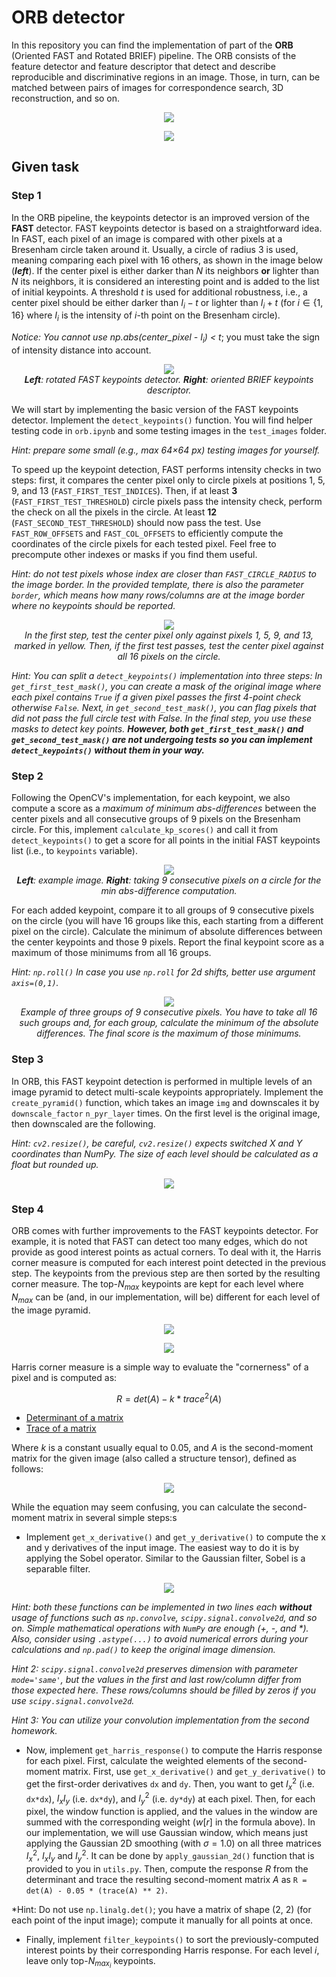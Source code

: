 ﻿# ORB detector

In this repository you can find the implementation of part of the **ORB** (Oriented FAST and Rotated BRIEF) pipeline. The ORB consists of the feature detector and feature descriptor that detect and describe reproducible and discriminative regions in an image. Those, in turn, can be matched between pairs of images for correspondence search, 3D reconstruction, and so on.

<p  align="center">
<img  src="img/stereo.jpg">
</p>

<p  align="center">
<img  src="img/matching.jpg">
</p>

## Given task

### Step 1
In the ORB pipeline, the keypoints detector is an improved version of the **FAST** detector. FAST keypoints detector is based on a straightforward idea. In FAST, each pixel of an image is compared with other pixels at a Bresenham circle taken around it. Usually, a circle of radius 3 is used, meaning comparing each pixel with 16 others, as shown in the image below (***left***). If the center pixel is either darker than $N$ its neighbors **or** lighter than $N$ its neighbors, it is considered an interesting point and is added to the list of initial keypoints. A threshold $t$ is used for additional robustness, i.e., a center pixel should be either darker than $I_i - t$ or lighter than $I_i + t$ (for $i\in\{1,16\}$ where $I_i$ is the intensity of $i$-th point on the Bresenham circle).

*Notice: You cannot use np.abs(center_pixel - $I_i$) < $t$*; you must take the sign of intensity distance into account.

<p  align="center">
<img  src="img/orb.jpg"><br>
<i><b>Left</b>: rotated FAST keypoints detector. <b>Right</b>: oriented BRIEF keypoints descriptor.</i>
</p>

We will start by implementing the basic version of the FAST keypoints detector. Implement the `detect_keypoints()` function. You will find helper testing code in `orb.ipynb` and some testing images in the `test_images` folder.

*Hint: prepare some small (e.g., max 64×64 px) testing images for yourself.*

To speed up the keypoint detection, FAST performs intensity checks in two steps: first, it compares the center pixel only to circle pixels at positions 1, 5, 9, and 13 (`FAST_FIRST_TEST_INDICES`). Then, if at least **3** (`FAST_FIRST_TEST_THRESHOLD`) circle pixels pass the intensity check, perform the check on all the pixels in the circle. At least **12** (`FAST_SECOND_TEST_THRESHOLD`) should now pass the test. Use `FAST_ROW_OFFSETS` and `FAST_COL_OFFSETS` to efficiently compute the coordinates of the circle pixels for each tested pixel. Feel free to precompute other indexes or masks if you find them useful.

*Hint: do not test pixels whose index are closer than `FAST_CIRCLE_RADIUS` to the image border. In the provided template, there is also the parameter `border`, which means how many rows/columns are at the image border where no keypoints should be reported.*

<p  align="center">
<img  src="img/fast_test.jpg"><br>
<i>In the first step, test the center pixel only against pixels 1, 5, 9, and 13, marked in yellow. Then, if the first test passes, test the center pixel against all 16 pixels on the circle.</i>
</p>

*Hint: You can split a `detect_keypoints()` implementation into three steps: In `get_first_test_mask()`, you can create a mask of the original image where each pixel contains `True` if a given pixel passes the first 4-point check otherwise `False`. Next, in `get_second_test_mask()`, you can flag pixels that did not pass the full circle test with False. In the final step, you use these masks to detect key points. **However, both `get_first_test_mask()` and `get_second_test_mask()` are not undergoing tests so you can implement `detect_keypoints()` without them in your way.***

### Step 2
Following the OpenCV's implementation, for each keypoint, we also compute a score as a *maximum of minimum abs-differences* between the center pixels and all consecutive groups of 9 pixels on the Bresenham circle. For this, implement `calculate_kp_scores()` and call it from `detect_keypoints()` to get a score for all points in the initial FAST keypoints list (i.e., to `keypoints` variable).

<p  align="center">
<img src="img/9px.jpg"><br>
<i><b>Left</b>: example image. <b>Right</b>: taking 9 consecutive pixels on a circle for the min abs-difference computation.</i>
</p>

For each added keypoint, compare it to all groups of 9 consecutive pixels on the circle (you will have 16 groups like this, each starting from a different pixel on the circle). Calculate the minimum of absolute differences between the center keypoints and those 9 pixels. Report the final keypoint score as a maximum of those minimums from all 16 groups.

*Hint: `np.roll()` In case you use `np.roll` for 2d shifts, better use argument `axis=(0,1)`.*

<p  align="center">
<img src="img/consecutive.png"><br>
<i>Example of three groups of 9 consecutive pixels. You have to take all 16 such groups and, for each group, calculate the minimum of the absolute differences. The final score is the maximum of those minimums.</i>
</p>

### Step 3
In ORB, this FAST keypoint detection is performed in multiple levels of an image pyramid to detect multi-scale keypoints appropriately. Implement the `create_pyramid()` function, which takes an image `img` and downscales it by `downscale_factor`  `n_pyr_layer` times. On the first level is the original image, then downscaled are the following.

*Hint: `cv2.resize()`, be careful, `cv2.resize()`  expects switched X and Y coordinates than NumPy. The size of each level should be calculated as a float but rounded up.*

<p align="center">
<img src="img/pyramid.jpg">
</p>

### Step 4
ORB comes with further improvements to the FAST keypoints detector. For example, it is noted that FAST can detect too many edges, which do not provide as good interest points as actual corners. To deal with it, the Harris corner measure is computed for each interest point detected in the previous step. The keypoints from the previous step are then sorted by the resulting corner measure. The top-$N_{max}$ keypoints are kept for each level where $N_{max}$ can be (and, in our implementation, will be) different for each level of the image pyramid.

<p  align="center">
<img src="img/corners.png">
</p>

<p align="center">
<img src="img/cornerness.png">
</p>

Harris corner measure is a simple way to evaluate the "cornerness" of a pixel and is computed as:

$$R = det(A) - k*trace^2(A)$$

- [Determinant of a matrix](https://en.wikipedia.org/wiki/Determinant)
- [Trace of a matrix](https://en.wikipedia.org/wiki/Trace_(linear_algebra))

Where $k$ is a constant usually equal to 0.05, and $A$ is the second-moment matrix for the given image (also called a structure tensor), defined as follows:

<p align="center">
<img src="img/structure_tensor_simplified.png">
</p>

While the equation may seem confusing, you can calculate the second-moment matrix in several simple steps:s

* Implement `get_x_derivative()` and `get_y_derivative()` to compute the x and y derivatives of the input image. The easiest way to do it is by applying the Sobel operator. Similar to the Gaussian filter, Sobel is a separable filter.

<p align="center">
<img src="img/sobel.png">
</p>

*Hint: both these functions can be implemented in two lines each **without** usage of functions such as `np.convolve`, `scipy.signal.convolve2d`, and so on. Simple mathematical operations with `NumPy` are enough (+, -, and \*). Also, consider using `.astype(...)` to avoid numerical errors during your calculations and `np.pad()` to keep the original image dimension.*

*Hint 2: `scipy.signal.convolve2d` preserves dimension with parameter `mode='same'`, but the values in the first and last row/column differ from those expected here. These rows/columns should be filled by zeros if you use `scipy.signal.convolve2d`.*

*Hint 3: You can utilize your convolution implementation from the second homework.*

* Now, implement `get_harris_response()` to compute the Harris response for each pixel. First, calculate the weighted elements of the second-moment matrix. First, use `get_x_derivative()` and `get_y_derivative()` to get the first-order derivatives `dx` and `dy`. Then, you want to get $I_x^2$ (i.e. `dx*dx`), $I_x I_y$ (i.e. `dx*dy`), and $I_y^2$ (i.e. `dy*dy`) at each pixel. Then, for each pixel, the window function is applied, and the values in the window are summed with the corresponding weight ($w[r]$ in the formula above). In our implementation, we will use Gaussian window, which means just applying the Gaussian 2D smoothing (with $\sigma=1.0$) on all three matrices $I_x^2$, $I_x I_y$ and $I_y^2$. It can be done by `apply_gaussian_2d()` function that is provided to you in `utils.py`. Then, compute the response $R$ from the determinant and trace the resulting second-moment matrix $A$ as `R = det(A) - 0.05 * (trace(A) ** 2)`.

*Hint: Do not use `np.linalg.det()`; you have a matrix of shape (2, 2) (for each point of the input image); compute it manually for all points at once.

* Finally, implement `filter_keypoints()` to sort the previously-computed interest points by their corresponding Harris response. For each level $i$, leave only top-$N_{max_i}$ keypoints.


